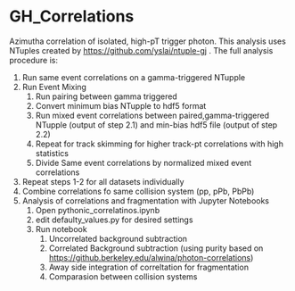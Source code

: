 # GH_Correlations


Azimutha correlation of isolated, high-pT trigger photon. This analysis uses NTuples created by https://github.com/yslai/ntuple-gj . The full analysis procedure is:

1. Run same event correlations on a gamma-triggered NTupple
2. Run Event Mixing
   1. Run pairing between gamma triggered 
   2. Convert minimum bias NTupple to hdf5 format
   3. Run mixed event correlations between paired,gamma-triggered NTupple (output of step 2.1) and min-bias hdf5 file (output of step 2.2)
   4. Repeat for track skimming for higher track-pt correlations with high statistics
   5. Divide Same event correlations by normalized mixed event correlations
3. Repeat steps 1-2 for all datasets individually
4. Combine correlations fo same collision system (pp, pPb, PbPb)
5. Analysis of correlations and fragmentation with Jupyter Notebooks
   1. Open pythonic_correlatinos.ipynb
   2. edit defaulty_values.py for desired settings
   3. Run notebook
      1. Uncorrelated background subtraction
      2. Correlated Background subtraction (using purity based on https://github.berkeley.edu/alwina/photon-correlations)
      3. Away side integration of correltation for fragmentation
      4. Comparasion between collision systems